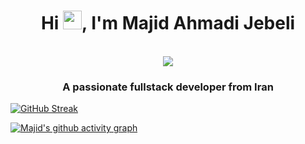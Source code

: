 <h1 align="center">Hi <img src="https://raw.githubusercontent.com/iampavangandhi/iampavangandhi/master/gifs/Hi.gif" width="30px">, I'm Majid Ahmadi Jebeli</h1>
<p align="center"><br/>
  <a href="https://www.linkedin.com/in/majid-ahmadi-dev/">
    <img src="https://img.shields.io/badge/linkedin-majid--ahmadi--dev-blue">
  </a>
</p>

<h3 align="center">A passionate fullstack developer from Iran</h3>

[![GitHub Streak](https://streak-stats.demolab.com?user=majidahmadi&theme=highcontrast)](https://www.linkedin.com/in/majid-ahmadi-dev/)

[![Majid's github activity graph](https://activity-graph.herokuapp.com/graph?username=Majidahmadi&theme=react-dark)](https://www.linkedin.com/in/majid-ahmadi-dev/)
